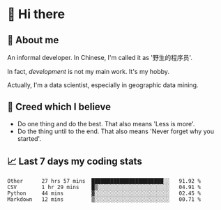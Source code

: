 # 👋 Hi there

## :speech_balloon: About me

An informal developer. In Chinese, I'm called it as '野生的程序员'.

In fact, _development_ is not my main work. It's my hobby.

Actually, I'm a data scientist, especially in geographic data mining.

## :see_no_evil: Creed which I believe

- Do one thing and do the best. That also means 'Less is more'.
- Do the thing until to the end. That also means 'Never forget why you started'.

## :chart_with_upwards_trend: Last 7 days my coding stats

<!--START_SECTION:waka-->
```text
Other      27 hrs 57 mins  ███████████████████████░░   91.92 % 
CSV        1 hr 29 mins    █▒░░░░░░░░░░░░░░░░░░░░░░░   04.91 % 
Python     44 mins         ▓░░░░░░░░░░░░░░░░░░░░░░░░   02.45 % 
Markdown   12 mins         ▒░░░░░░░░░░░░░░░░░░░░░░░░   00.71 % 
```
<!--END_SECTION:waka-->
